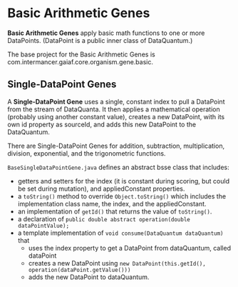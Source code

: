 # Basic Arithmetic Genes

**Basic Arithmetic Genes** apply basic math functions to one or more DataPoints. (DataPoint is a public inner class of DataQuantum.)

The base project for the Basic Arithmetic Genes is com.intermancer.gaiaf.core.organism.gene.basic.

## Single-DataPoint Genes

A **Single-DataPoint Gene** uses a single, constant index to pull a DataPoint from the stream of DataQuanta.  It then applies a mathematical operation (probably using another constant value), creates a new DataPoint, with its own id property as sourceId, and adds this new DataPoint to the DataQuantum.

There are Single-DataPoint Genes for addition, subtraction, multiplication, division, exponential, and the trigonometric functions.

`BaseSingleDataPointGene.java` defines an abstract bsse class that includes:
- getters and setters for the index (it is constant during scoring, but could be set during mutation), and appliedConstant properties.
- a `toString()` method to override `Object.toString()` which includes the implementation class name, the index, and the appliedConstant.
- an implementation of `getId()` that returns the value of `toString()`.
- a declaration of `public double abstract operation(double dataPointValue);`
- a template implementation of `void consume(DataQuantum dataQuantum)` that
  - uses the index property to get a DataPoint from dataQuantum, called dataPoint
  - creates a new DataPoint using `new DataPoint(this.getId(), operation(dataPoint.getValue()))`
  - adds the new DataPoint to dataQuantum.
